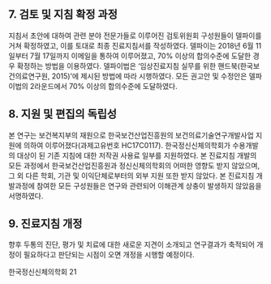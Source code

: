 ## 7. 검토 및 지침 확정 과정
지침서 초안에 대하여 관련 분야 전문가들로 이루어진 검토위원회 구성원들이 델파이를 거쳐 확정하였고, 이를 토대로 최종 진료지침서를 작성하였다. 델파이는 2018년 6월 11일부터 7월 17일까지 이메일을 통하여 이루어졌고, 70% 이상의 합의수준에 도달한 경우 확정하는 방법을 이용하였다. 델파이법은 ‘임상진료지침 실무를 위한 핸드북(한국보건의료연구원, 2015)’에 제시된 방법에 따라 시행하였다. 모든 권고안 및 수정안은 델파이법의 2라운드에서 70% 이상의 합의수준에 도달하였다.

## 8. 지원 및 편집의 독립성
본 연구는 보건복지부의 재원으로 한국보건산업진흥원의 보건의료기술연구개발사업 지원에 의하여 이루어졌다(과제고유번호 HC17C0117). 한국정신신체의학회가 수용개발의 대상이 된 기존 지침에 대한 저작권 사용료 일부를 지원하였다. 본 진료지침 개발의 모든 과정에서 한국보건산업진흥원과 정신신체의학회의 어떠한 영향도 받지 않았으며, 그 외 다른 학회, 기관 및 이익단체로부터의 외부 지원 또한 받지 않았다. 본 진료지침 개발과정에 참여한 모든 구성원들은 연구와 관련되어 이해관계 상충이 발생하지 않았음을 서명하였다.

## 9. 진료지침 개정
향후 두통의 진단, 평가 및 치료에 대한 새로운 지견이 소개되고 연구결과가 축적되어 개정이 필요하다고 판단되는 시점이 오면 개정을 시행할 예정이다.

한국정신신체의학회
<PAGE>21
